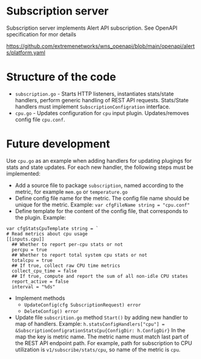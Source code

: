# Subscription server
Subscription server implements Alert API subscription. See OpenAPI specification
for mor details

https://github.com/extremenetworks/wns_openapi/blob/main/openapi/alerts/platform.yaml

# Structure of the code
* `subscription.go` - Starts HTTP listeners, instantiates stats/state handlers, perform generic handling of REST API requests. Stats/State handlers must implement `SubscriptionConfigration` interface.
* `cpu.go` - Updates configuration for `cpu` input plugin. Updates/removes config file `cpu.conf`.

# Future development
Use `cpu.go` as an example when adding handlers for updating plugings for stats and state updates.
For each new handler, the following steps must be implemented:
* Add a source file to package `subscription`, named according to the metric, for example `mem.go` or `temperature.go`
* Define config file name for the metric. The config file name should be unique for the metric. Example: `var cfgFileName string = "cpu.conf"`
* Define template for the content of the config file, that corresponds to the plugin. Example:
```
var cfgStatsCpuTemplate string = `
# Read metrics about cpu usage
[[inputs.cpu]]
  ## Whether to report per-cpu stats or not
  percpu = true
  ## Whether to report total system cpu stats or not
  totalcpu = true
  ## If true, collect raw CPU time metrics
  collect_cpu_time = false
  ## If true, compute and report the sum of all non-idle CPU states
  report_active = false
  interval = "%ds"
```
* Implement methods
    * `UpdateConfig(cfg SubscriptionRequest) error`
    * `DeleteConfig() error`
* Update file `subscrition.go` method `Start()` by adding new handler to map of handlers. Example: `h.statsConfigHandlers["cpu"] = &SubscriptionConfigrationStatsCpu{ConfigDir: h.ConfigDir}`
In the map the key is metric name. The metric name must match last part of the REST API endpoint path. For example, path for subscription to CPU utilization is `v1/subscribe/stats/cpu`, so name of the metric is `cpu`.

